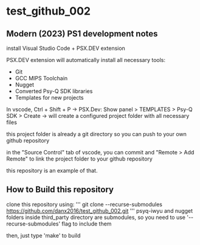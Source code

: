 # test_github_002

## Modern (2023) PS1 development notes ##

install Visual Studio Code + PSX.DEV extension

PSX.DEV extension will automatically install all necessary tools:
* Git
* GCC MIPS Toolchain 
* Nugget
* Converted Psy-Q SDK libraries
* Templates for new projects

In vscode, Ctrl + Shift + P -> PSX.Dev: Show panel > TEMPLATES > Psy-Q SDK > Create -> will create a configured project folder with all necessary files

this project folder is already a git directory so you can push to your own github repository

in the "Source Control" tab of vscode, you can commit and "Remote > Add Remote" to link the project folder to your github repository

this repository is an example of that.


## How to Build this repository ##

clone this repository using:
'''
git clone --recurse-submodules https://github.com/danx2016/test_github_002.git
'''
psyq-iwyu and nugget folders inside third_party directory are submodules, so you need to use '--recurse-submodules' flag to include them 

then, just type 'make' to build

